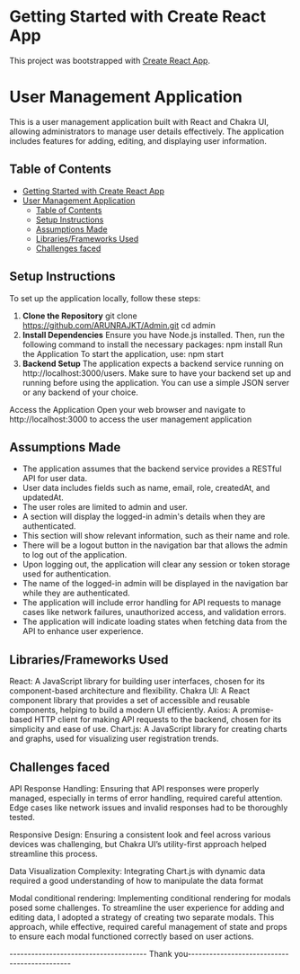 # Getting Started with Create React App

This project was bootstrapped with [Create React App](https://github.com/facebook/create-react-app).

# User Management Application

This is a user management application built with React and Chakra UI, allowing administrators to manage user details effectively. The application includes features for adding, editing, and displaying user information.

## Table of Contents

- [Getting Started with Create React App](#getting-started-with-create-react-app)
- [User Management Application](#user-management-application)
  - [Table of Contents](#table-of-contents)
  - [Setup Instructions](#setup-instructions)
  - [Assumptions Made](#assumptions-made)
  - [Libraries/Frameworks Used](#librariesframeworks-used)
  - [Challenges faced](#challenges-faced)

## Setup Instructions

To set up the application locally, follow these steps:

1. **Clone the Repository**
   git clone https://github.com/ARUNRAJKT/Admin.git
   cd admin
2. **Install Dependencies**
   Ensure you have Node.js installed. Then, run the following command to install the necessary packages:
         npm install
   Run the Application To start the application, use:
         npm start
3. **Backend Setup**
    The application expects a backend service running on http://localhost:3000/users.
    Make sure to have your backend set up and running before using the application. 
    You can use a simple JSON server or any backend of your choice.

Access the Application Open your web browser and navigate to http://localhost:3000 to access the user management application

## Assumptions Made

 - The application assumes that the backend service provides a RESTful API for user data.
 - User data includes fields such as name, email, role, createdAt, and updatedAt.
 - The user roles are limited to admin and user.
 - A section will display the logged-in admin's details when they are authenticated.
 - This section will show relevant information, such as their name and role.
 - There will be a logout button in the navigation bar that allows the admin to log out of the application.
 - Upon logging out, the application will clear any session or token storage used for authentication.
 - The name of the logged-in admin will be displayed in the navigation bar while they are authenticated.
 - The application will include error handling for API requests to manage cases like network failures, unauthorized access, and validation errors.
 - The application will indicate loading states when fetching data from the API to enhance user experience.
  
## Libraries/Frameworks Used

React: A JavaScript library for building user interfaces, chosen for its component-based architecture and flexibility.
Chakra UI: A React component library that provides a set of accessible and reusable components, helping to build a modern UI efficiently.
Axios: A promise-based HTTP client for making API requests to the backend, chosen for its simplicity and ease of use.
Chart.js: A JavaScript library for creating charts and graphs, used for visualizing user registration trends.

## Challenges faced

API Response Handling:
Ensuring that API responses were properly managed, especially in terms of error handling, required careful attention. Edge cases like network issues and invalid responses had to be thoroughly tested.

Responsive Design:
Ensuring a consistent look and feel across various devices was challenging, but Chakra UI’s utility-first approach helped streamline this process.

Data Visualization Complexity:
Integrating Chart.js with dynamic data required a good understanding of how to manipulate the data format 

Modal conditional rendering:
Implementing conditional rendering for modals posed some challenges. To streamline the user experience for adding and editing data, I adopted a strategy of creating two separate modals. This approach, while effective, required careful management of state and props to ensure each modal functioned correctly based on user actions.

 -------------------------------------- Thank you---------------------------------------------